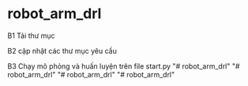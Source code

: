 # robot_arm_drl
B1 Tải thư mục
	
B2 cập nhật các thư mục yêu cầu

B3 Chạy mô phỏng và huấn luyện trên file start.py
"# robot_arm_drl" 
"# robot_arm_drl" 
"# robot_arm_drl" 
"# robot_arm_drl" 
